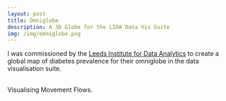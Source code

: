 ```yaml
---
layout: post
title: Omniglobe
description: A 3D Globe for the LIDA Data Vis Suite
img: /img/omniglobe.png
---
```

I was commissioned by the <a href="http://lida.leeds.ac.uk/">Leeds Institute for Data Analytics</a> to create a global map of diabetes prevalence for their omniglobe in the data visualisation suite.

<div class="img_row">
	<img class="col one" src="{{ site.baseurl }}/img/omniglobe.png" alt="" title=""/>
	<img class="col two" src="{{ site.baseurl }}/img/Global - Adult Diabetes Prevalence (LIDA).png" alt="" title=""/>
</div>
<div class="col three caption">
	Visualising Movement Flows.
</div>

